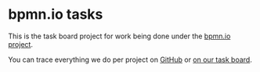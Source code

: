 # bpmn.io tasks

This is the task board project for work being done under the [bpmn.io project](http://bpmn.io).

You can trace everything we do per project on [GitHub](https://github.com/bpmn-io) or [on our task board](https://tasks.bpmn.io/).

